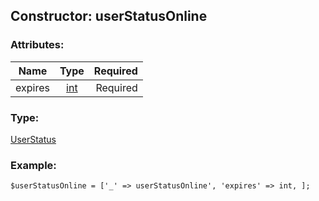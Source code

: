 ## Constructor: userStatusOnline  

### Attributes:

| Name     |    Type       | Required |
|----------|:-------------:|---------:|
|expires|[int](../types/int.md) | Required|
### Type: 

[UserStatus](../types/UserStatus.md)
### Example:

```
$userStatusOnline = ['_' => userStatusOnline', 'expires' => int, ];
```